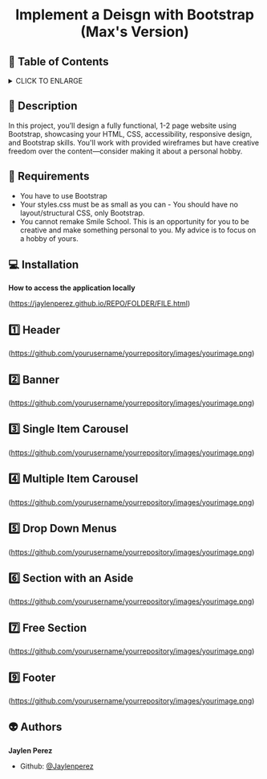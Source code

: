 # <p align="center">Implement a Deisgn with Bootstrap (Max's Version)</p>

## :bookmark: Table of Contents
<details>
        <summary>
        CLICK TO ENLARGE
        </summary>
        :memo: <a href="#description">Description</a>
        <br>
        :floppy_disk: <a href="#requirements">Requirements</a>
        <br>
        :computer: <a href="#installation">Installation</a>
        <br>
        :one: <a href="#header">Header</a>
        <br>
        :two: <a href="#banner">Banner</a>
        <br>
        :three: <a href="single-carousel">Single Item Carousel</a>
        <br>
        :four: <a href="multi-carousel">Multiple Item Carousel</a>
        <br>
        :five: <a href="drop-down">Drop Down Menus</a>
        <br>
        :six: <a href="aside">Section with an Aside</a>
        <br>
        :seven: <a href="free">Free Section</a>
        <br>
        :eight: <a href="footer">Footer</a>
        <br>
        :sparkles: <a href="#authors">Authors</a>
</details>

## :memo: <span id="description">Description</span>
In this project, you’ll design a fully functional, 1-2 page website using Bootstrap, showcasing your HTML, CSS, accessibility, responsive design, and Bootstrap skills. You'll work with provided wireframes but have creative freedom over the content—consider making it about a personal hobby.
## :floppy_disk: <span id="requirements">Requirements</span>

* You have to use Bootstrap
* Your styles.css must be as small as you can - You should have no layout/structural CSS, only Bootstrap.
* You cannot remake Smile School. This is an opportunity for you to be creative and make something personal to you. My advice is to focus on a hobby of yours.

## :computer: <span id="installation">Installation</span>
**How to access the application locally**

(https://jaylenperez.github.io/REPO/FOLDER/FILE.html)

## :one: <span id="header">Header</span>
(https://github.com/yourusername/yourrepository/images/yourimage.png)

## :two: <span id="banner">Banner</span>
(https://github.com/yourusername/yourrepository/images/yourimage.png)

## :three: <span id="single-carousel">Single Item Carousel</span>
(https://github.com/yourusername/yourrepository/images/yourimage.png)

## :four: <span id="multi-carousel">Multiple Item Carousel</span>
(https://github.com/yourusername/yourrepository/images/yourimage.png)

## :five: <span id="drop-down">Drop Down Menus</span>
(https://github.com/yourusername/yourrepository/images/yourimage.png)

## :six: <span id="aside">Section with an Aside</span>
(https://github.com/yourusername/yourrepository/images/yourimage.png)

## :seven: <span id="free">Free Section</span>
(https://github.com/yourusername/yourrepository/images/yourimage.png)

## :nine: <span id="footer">Footer</span>
(https://github.com/yourusername/yourrepository/images/yourimage.png)

## :alien: <span id="authors">Authors</span>

**Jaylen Perez**
- Github: [@Jaylenperez](https://github.com/Jaylenperez)